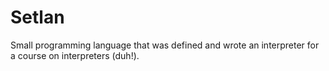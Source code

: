 # Setlan

Small programming language that was defined and wrote an interpreter
for a course on interpreters (duh!).
